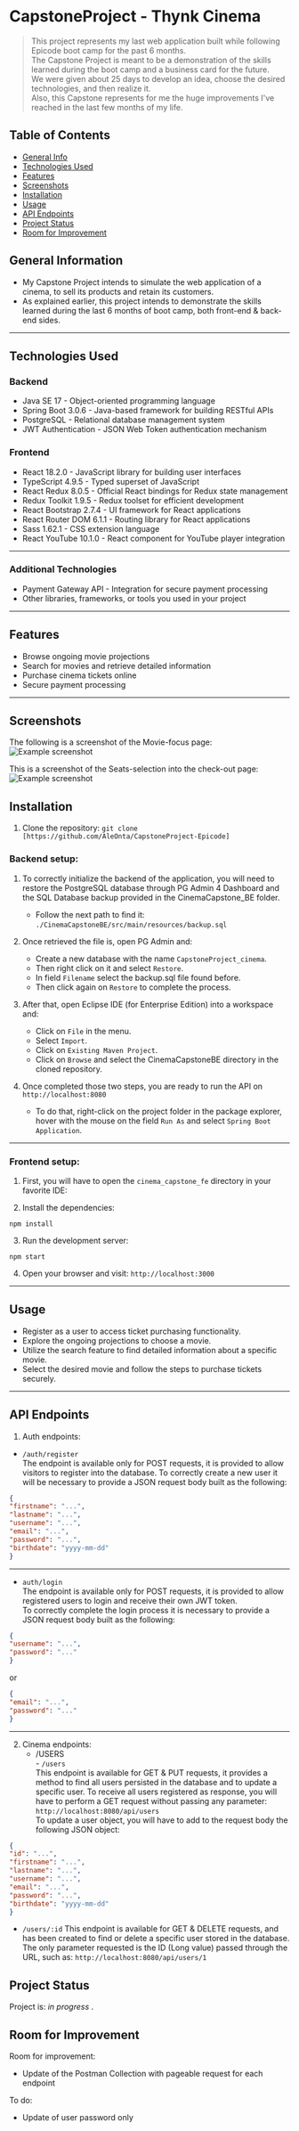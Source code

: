 # CapstoneProject - Thynk Cinema
> This project represents my last web application built while following Epicode boot camp for the past 6 months.   
> The Capstone Project is meant to be a demonstration of the skills learned during the boot camp and a business card for the future.   
> We were given about 25 days to develop an idea, choose the desired technologies, and then realize it.  
> Also, this Capstone represents for me the huge improvements I've reached in the last few months of my life.  


## Table of Contents
* [General Info](#general-information)
* [Technologies Used](#technologies-used)
* [Features](#features)
* [Screenshots](#screenshots)
* [Installation](#installation)
* [Usage](#usage)
* [API Endpoints](#api-endpoints)
* [Project Status](#project-status)
* [Room for Improvement](#room-for-improvement)


## General Information
- My Capstone Project intends to simulate the web application of a cinema, to sell its products and retain its customers.
- As explained earlier, this project intends to demonstrate the skills learned during the last 6 months of boot camp, both front-end & back-end sides.

---
## Technologies Used

### Backend

- Java SE 17 - Object-oriented programming language
- Spring Boot 3.0.6 - Java-based framework for building RESTful APIs
- PostgreSQL - Relational database management system
- JWT Authentication - JSON Web Token authentication mechanism

### Frontend

- React 18.2.0 - JavaScript library for building user interfaces
- TypeScript 4.9.5 - Typed superset of JavaScript
- React Redux 8.0.5 - Official React bindings for Redux state management
- Redux Toolkit 1.9.5 - Redux toolset for efficient development
- React Bootstrap 2.7.4 - UI framework for React applications
- React Router DOM 6.1.1 - Routing library for React applications
- Sass 1.62.1 - CSS extension language
- React YouTube 10.1.0 - React component for YouTube player integration
---


### Additional Technologies

- Payment Gateway API - Integration for secure payment processing
- Other libraries, frameworks, or tools you used in your project
---


## Features

- Browse ongoing movie projections
- Search for movies and retrieve detailed information
- Purchase cinema tickets online
- Secure payment processing
---


## Screenshots

The following is a screenshot of the Movie-focus page:
![Example screenshot](./cinema_capstone_fe/src/assets/imgs/movie_card.png)

This is a screenshot of the Seats-selection into the check-out page:
![Example screenshot](./cinema_capstone_fe/src/assets/imgs/seats_selection.png)


## Installation

1. Clone the repository: `git clone [https://github.com/AleOnta/CapstoneProject-Epicode]`


### Backend setup:

1. To correctly initialize the backend of the application, you will need to restore the PostgreSQL database through PG Admin 4 Dashboard and the SQL Database backup provided in the CinemaCapstone_BE folder.
   - Follow the next path to find it: `./CinemaCapstoneBE/src/main/resources/backup.sql`

2. Once retrieved the file is, open PG Admin and: 
   - Create a new database with the name `CapstoneProject_cinema`.
   - Then right click on it and select `Restore`.
   - In field `Filename` select the backup.sql file found before.
   - Then click again on `Restore` to complete the process.

3. After that, open Eclipse IDE (for Enterprise Edition) into a workspace and:
   - Click on `File` in the menu.
   - Select `Import`.
   - Click on `Existing Maven Project`.
   - Click on `Browse` and select the CinemaCapstoneBE directory in the cloned repository.

4. Once completed those two steps, you are ready to run the API on `http://localhost:8080`
   - To do that, right-click on the project folder in the package explorer, hover with the mouse on the field `Run As` and select `Spring Boot Application`. 
---

### Frontend setup:

1. First, you will have to open the `cinema_capstone_fe` directory in your favorite IDE:

2. Install the dependencies:
```shell
npm install
```

3. Run the development server:
```shell
npm start
```

4. Open your browser and visit: `http://localhost:3000`
---


## Usage

- Register as a user to access ticket purchasing functionality.
- Explore the ongoing projections to choose a movie.
- Utilize the search feature to find detailed information about a specific movie.
- Select the desired movie and follow the steps to purchase tickets securely.
---


## API Endpoints

1. Auth endpoints:
  - `/auth/register`  
  The endpoint is available only for POST requests, it is provided to allow visitors to register into the database.
  To correctly create a new user it will be necessary to provide a JSON request body built as the following:
```json
{
"firstname": "...",
"lastname": "...",
"username": "...",
"email": "...",
"password": "...",
"birthdate": "yyyy-mm-dd"
}
```
---
  - `auth/login`  
  The endpoint is available only for POST requests, it is provided to allow registered users to login and receive their own JWT token.  
  To correctly complete the login process it is  necessary to provide a JSON request body built as the following:
  
```json
{
"username": "...",
"password": "..."
}
``` 
or
```json
{
"email": "...",
"password": "..."
}
```
---
2. Cinema endpoints:
   - /USERS  
         - `/users`   
     This endpoint is available for GET & PUT requests, it provides a method to find all users persisted in the database and to update a specific user.
     To receive all users registered as response, you will have to perform a GET request without passing any parameter: `http://localhost:8080/api/users`  
     To update a user object, you will have to add to the request body the following JSON object:
```json
{
"id": "...",
"firstname": "...",
"lastname": "...",
"username": "...",
"email": "...",
"password": "...",
"birthdate": "yyyy-mm-dd"
}
```
   - `/users/:id`
    This endpoint is available for GET & DELETE requests, and has been created to find or delete a specific user stored in the database.  
    The only parameter requested is the ID (Long value) passed through the URL, such as: `http://localhost:8080/api/users/1`
  


## Project Status

Project is: _in progress_ .


## Room for Improvement

Room for improvement:
- Update of the Postman Collection with pageable request for each endpoint

To do:
- Update of user password only
